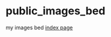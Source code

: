 # public_images_bed
my images bed
[index page](https://zhoujumbo.github.io/public_images_bed/index.html)
